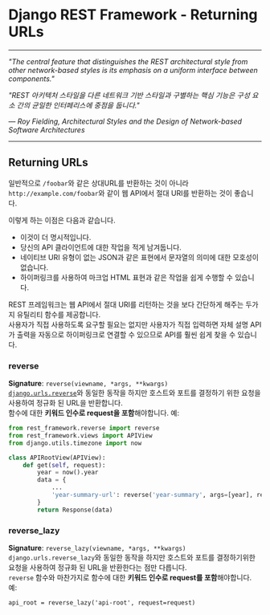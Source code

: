 # Django REST Framework - Returning URLs

---

_"The central feature that distinguishes the REST architectural style from other network-based styles is its emphasis on a uniform interface between components."_  

_"REST 아키텍처 스타일을 다른 네트워크 기반 스타일과 구별하는 핵심 기능은 구성 요소 간의 균일한 인터페리스에 중점을 둡니다."_  

_— Roy Fielding, Architectural Styles and the Design of Network-based Software Architectures_

---

## Returning URLs
일반적으로 `/foobar`와 같은 상대URL를 반환하는 것이 아니라 `http://example.com/foobar`와 같이 웹 API에서 절대 URI를 반환하는 것이 좋습니다.  

이렇게 하는 이점은 다음과 같습니다.

- 이것이 더 명시적입니다.
- 당신의 API 클라이언트에 대한 작업을 적게 남겨둡니다.
- 네이티브 URI 유형이 없는 JSON과 같은 표현에서 문자열의 의미에 대한 모호성이 없습니다.
- 하이퍼링크를 사용하여 마크업 HTML 표현과 같은 작업을 쉽게 수행할 수 있습니다.

REST 프레임워크는 웹 API에서 절대 URI를 리턴하는 것을 보다 간단하게 해주는 두가지 유틸리티 함수를 제공합니다.  
사용자가 직접 사용하도록 요구할 필요는 없지만 사용자가 직접 입력하면 자체 설명 API가 출력을 자동으로 하이퍼링크로 연결할 수 있으므로 API를 훨씬 쉽게 찾을 수 있습니다.

### reverse
**Signature**: `reverse(viewname, *args, **kwargs)`  
[`django.urls.reverse`](https://docs.djangoproject.com/en/1.10/topics/http/urls/#reverse)와 동일한 동작을 하지만 호스트와 포트를 결정하기 위한 요청을 사용하여 정규화 된 URL을 반환합니다.  
함수에 대한 **키워드 인수로 request을 포함**해야합니다. 예:

```python
from rest_framework.reverse import reverse
from rest_framework.views import APIView
from django.utils.timezone import now

class APIRootView(APIView):
    def get(self, request):
        year = now().year
        data = {
            ...
            'year-summary-url': reverse('year-summary', args=[year], request=request)
        }
        return Response(data)
```

### reverse_lazy

**Signature**: `reverse_lazy(viewname, *args, **kwargs)`  
`django.urls.reverse_lazy`와 동일한 동작을 하지만 호스트와 포트를 결정하기위한 요청을 사용하여 정규화 된 URL을 반환한다는 점만 다릅니다.  
`reverse` 함수와 마찬가지로 함수에 대한 **키워드 인수로 request를 포함**해야합니다. 예:

```
api_root = reverse_lazy('api-root', request=request)
```
